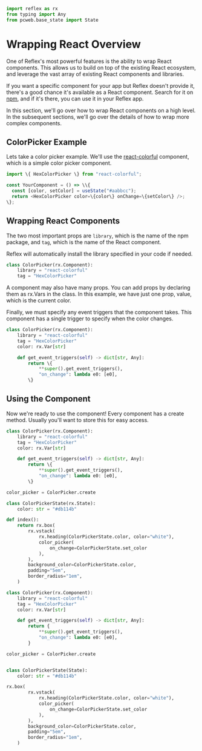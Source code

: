 ```python exec
import reflex as rx
from typing import Any
from pcweb.base_state import State
```
# Wrapping React Overview


One of Reflex's most powerful features is the ability to wrap React components. This allows us to build on top of the existing React ecosystem, and leverage the vast array of existing React components and libraries.

If you want a specific component for your app but Reflex doesn't provide it, there's a good chance it's available as a React component. Search for it on [npm](https://www.npmjs.com/), and if it's there, you can use it in your Reflex app.

In this section, we'll go over how to wrap React components on a high level. In the subsequent sections, we'll go over the details of how to wrap more complex components.

## ColorPicker Example

Lets take a color picker example. We'll use the [react-colorful](https://www.npmjs.com/package/react-colorful) component, which is a simple color picker component.

```javascript
import \{ HexColorPicker \} from "react-colorful";

const YourComponent = () => \\{
  const [color, setColor] = useState("#aabbcc");
  return <HexColorPicker color=\{color\} onChange=\{setColor\} />;
\};
```

## Wrapping React Components

The two most important props are `library`, which is the name of the npm package, and `tag`, which is the name of the React component.

Reflex will automatically install the library specified in your code if needed.

```python
class ColorPicker(rx.Component):
    library = "react-colorful"
    tag = "HexColorPicker"
```

A component may also have many props. You can add props by declaring them as rx.Vars in the class. In this example, we have just one prop, value, which is the current color.

Finally, we must specify any event triggers that the component takes. This component has a single trigger to specify when the color changes.

```python
class ColorPicker(rx.Component):
    library = "react-colorful"
    tag = "HexColorPicker"
    color: rx.Var[str]

    def get_event_triggers(self) -> dict[str, Any]:
        return \{
            **super().get_event_triggers(),
            "on_change": lambda e0: [e0],
        \}
```

## Using the Component

Now we're ready to use the component! Every component has a create method. Usually you'll want to store this for easy access.

```python
class ColorPicker(rx.Component):
    library = "react-colorful"
    tag = "HexColorPicker"
    color: rx.Var[str]

    def get_event_triggers(self) -> dict[str, Any]:
        return \{
            **super().get_event_triggers(),
            "on_change": lambda e0: [e0],
        \}

color_picker = ColorPicker.create

class ColorPickerState(rx.State):
    color: str = "#db114b"

def index():
    return rx.box(
        rx.vstack(
            rx.heading(ColorPickerState.color, color="white"),
            color_picker(
                on_change=ColorPickerState.set_color
            ),
        ),
        background_color=ColorPickerState.color,
        padding="5em",
        border_radius="1em",
    )

```

```python exec
class ColorPicker(rx.Component):
    library = "react-colorful"
    tag = "HexColorPicker"
    color: rx.Var[str]

    def get_event_triggers(self) -> dict[str, Any]:
        return {
            **super().get_event_triggers(),
            "on_change": lambda e0: [e0],
        }

color_picker = ColorPicker.create


class ColorPickerState(State):
    color: str = "#db114b"
```

```python eval
rx.box(
        rx.vstack(
            rx.heading(ColorPickerState.color, color="white"),
            color_picker(
                on_change=ColorPickerState.set_color
            ),
        ),
        background_color=ColorPickerState.color,
        padding="5em",
        border_radius="1em",
    )
```


